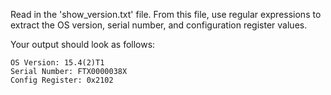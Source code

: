 Read in the 'show_version.txt' file. From this file, use regular expressions to extract the OS version, serial number, and configuration register values.

Your output should look as follows:

    OS Version: 15.4(2)T1
    Serial Number: FTX0000038X
    ​Config Register: 0x2102